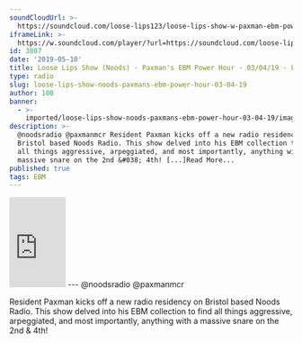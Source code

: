 ```yaml
---
soundCloudUrl: >-
  https://soundcloud.com/loose-lips123/loose-lips-show-w-paxman-ebm-power-hour-noods-radio
iframeLink: >-
  https://w.soundcloud.com/player/?url=https://soundcloud.com/loose-lips123/loose-lips-show-w-paxman-ebm-power-hour-noods-radio&color=00aabb&auto_play=false&hide_related=false&show_comments=true&show_user=true&show_reposts=false
id: 3807
date: '2019-05-10'
title: Loose Lips Show (Noods) - Paxman's EBM Power Hour - 03/04/19 - Loose Lips
type: radio
slug: loose-lips-show-noods-paxmans-ebm-power-hour-03-04-19
author: 100
banner:
  - >-
    imported/loose-lips-show-noods-paxmans-ebm-power-hour-03-04-19/image3807.jpeg
description: >-
  @noodsradio @paxmanmcr Resident Paxman kicks off a new radio residency on
  Bristol based Noods Radio. This show delved into his EBM collection to find
  all things aggressive, arpeggiated, and most importantly, anything with a
  massive snare on the 2nd &#038; 4th! [...]Read More...
published: true
tags: EBM
---
```

<iframe id="sc-widget" title="title" width="100" height="160" scrolling="no" frameborder="yes" allow="autoplay" src="https://w.soundcloud.com/player/?url=https://soundcloud.com/loose-lips123/loose-lips-show-w-paxman-ebm-power-hour-noods-radio&amp;color=00aabb&amp;auto_play=false&amp;hide_related=false&amp;show_comments=true&amp;show_user=true&amp;show_reposts=false"></iframe>
---
@noodsradio @paxmanmcr

Resident Paxman kicks off a new radio residency on Bristol based Noods Radio. This show delved into his EBM collection to find all things aggressive, arpeggiated, and most importantly, anything with a massive snare on the 2nd & 4th!
